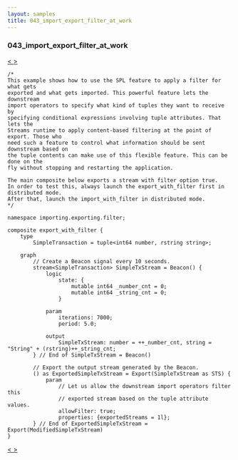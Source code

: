 ```yaml
---
layout: samples
title: 043_import_export_filter_at_work
---
```


### 043_import_export_filter_at_work

<div class="sampleNav"><a class="button" href="/sx43/samples/spl-for-beginner/042_dynamic_import_export_api_at_work_dynamic_importing_exporting_dynamic_import_spl/"> < </a><a class="button" href="/sx43/samples/spl-for-beginner/043_import_export_filter_at_work_importing_exporting_filter_import_with_filter_spl/"> > </a>
</div>

~~~~~~
/*
This example shows how to use the SPL feature to apply a filter for what gets
exported and what gets imported. This powerful feature lets the downstream
import operators to specify what kind of tuples they want to receive by
specifying conditional expressions involving tuple attributes. That lets the
Streams runtime to apply content-based filtering at the point of export. Those who
need such a feature to control what information should be sent downstream based on
the tuple contents can make use of this flexible feature. This can be done on the
fly without stopping and restarting the application.

The main composite below exports a stream with filter option true.
In order to test this, always launch the export_with_filter first in distributed mode.
After that, launch the import_with_filter in distributed mode.
*/

namespace importing.exporting.filter;

composite export_with_filter {
	type
		SimpleTransaction = tuple<int64 number, rstring string>;
	
	graph
		// Create a Beacon signal every 10 seconds.
		stream<SimpleTransaction> SimpleTxStream = Beacon() {
			logic
				state: {
					mutable int64 _number_cnt = 0;
					mutable int64 _string_cnt = 0;
				}
				
			param
				iterations: 7000;
				period: 5.0;
				
			output
				SimpleTxStream: number = ++_number_cnt, string = "String" + (rstring)++_string_cnt;
		} // End of SimpleTxStream = Beacon()
		
		// Export the output stream generated by the Beacon.
		() as ExportedSimpleTxStream = Export(SimpleTxStream as STS) {
			param
				// Let us allow the downstream import operators filter this 
				// exported stream based on the tuple attribute values.
				allowFilter: true;
				properties: {exportedStreams = 1l};
		} // End of ExportedSimpleTxStream = Export(ModifiedSimpleTxStream)	
}

~~~~~~

<div class="sampleNav"><a class="button" href="/sx43/samples/spl-for-beginner/042_dynamic_import_export_api_at_work_dynamic_importing_exporting_dynamic_import_spl/"> < </a><a class="button" href="/sx43/samples/spl-for-beginner/043_import_export_filter_at_work_importing_exporting_filter_import_with_filter_spl/"> > </a>
</div>

